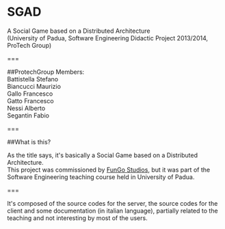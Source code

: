 SGAD
====

A Social Game based on a Distributed Architecture  
(University of Padua, Software Engineering Didactic Project 2013/2014, ProTech Group)

===

##ProtechGroup
Members:  
Battistella Stefano  
Biancucci Maurizio  
Gallo Francesco  
Gatto Francesco  
Nessi Alberto  
Segantin Fabio  

===

##What is this?

As the title says, it's basically a Social Game based on a Distributed Architecture.  
This project was commissioned by [FunGo Studios](http://www.fungostudios.com), but it was part of the Software Engineering teaching course held in University of Padua.

===

It's composed of the source codes for the server, the source codes for the client and some documentation (in italian language), partially related to the teaching and not interesting by most of the users.